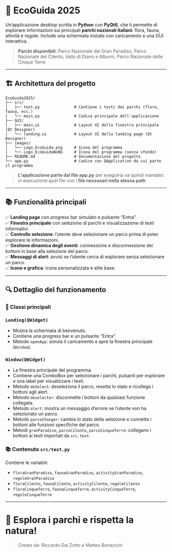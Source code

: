 # 🌿 EcoGuida 2025

Un’applicazione desktop scritta in **Python** con **PyQt6**, che ti permette di esplorare informazioni sui principali **parchi nazionali italiani**: flora, fauna, attività e regole. Include una schermata iniziale con caricamento e una GUI interattiva.
> **Parchi disponibili**: Parco Nazionale del Gran Paradiso, Parco Nazionale del Cilento, Vallo di Diano e Alburni, Parco Nazionale delle Cinque Terre

---

## 🏗️ Architettura del progetto

```plaintext
EcoGuida2025/
├── src/
│   ├── text.py               # Contiene i testi dei parchi (flora, fauna, ecc.)
|   └── main.py               # Codice principale dell'applicazione
├── GUI/
│   ├── main.ui               # Layout UI della finestra principale (Qt Designer)
│   └── landing.ui            # Layout UI della landing page (Qt Designer)   
├── images/
│   └── Logo_EcoGuida.png     # Icona del programma
|   └── Logo_EcoGuidaNoBG     # Icona del programma (senza sfondo)
├── README.md                 # Documentazione del progetto
└── app.py                    # Codice con QApplication da cui parte il programma
```
>**L'applicazione parte dal file app.py** per eseguirla va quindi mandato in esecuzione quel file con i **file necessari nella stessa path**

---

## 📚 Funzionalità principali

✅ **Landing page** con progress bar simulato e pulsante “Entra”.  
✅ **Finestra principale** con selezione di parchi e visualizzazione di testi informativi.  
✅ **Controllo selezione**: l’utente deve selezionare un parco prima di poter esplorare le informazioni.  
✅ **Gestione dinamica degli eventi**: connessione e disconnessione dei bottoni in base alla selezione del parco.  
✅ **Messaggi di alert**: avvisi se l’utente cerca di esplorare senza selezionare un parco.  
✅ **Icone e grafica**: icona personalizzata e stile base.

---

## 🔍 Dettaglio del funzionamento

### 📖 Classi principali

### `Landing(QWidget)`
- Mostra la schermata di benvenuto.
- Contiene una progress bar e un pulsante "Entra".
- Metodo `openApp`: simula il caricamento e apre la finestra principale (`Window`).

### `Window(QWidget)`
- La finestra principale del programma.
- Contiene una ComboBox per selezionare i parchi, pulsanti per esplorare e una label per visualizzare i testi.
- Metodo `deSelect`: deseleziona il parco, resetta lo stato e ricollega i bottoni agli alert.
- Metodo `deselecter`: disconnette i bottoni da qualsiasi funzione collegata.
- Metodo `alert`: mostra un messaggio d’errore se l’utente non ha selezionato un parco.
- Metodo `parcoChanger`: cambia lo stato della selezione e connette i bottoni alle funzioni specifiche del parco.
- Metodi `granParadiso`, `parcoCilento`, `parcoCinqueTerre`: collegano i bottoni ai testi importati da `src.text`.

### 📚 Contenuto `src/text.py`
Contiene le variabili:
- `floraGranParadiso`, `faunaGranParadiso`, `activityGranParadiso`, `regoleGranParadiso`
- `floraCilento`, `faunaCilento`, `activityCilento`, `regoleCilento`
- `floraCinqueTerre`, `faunaCinqueTerre`, `activityCinqueTerre`, `regoleCinqueTerre`

---

# 🌿 Esplora i parchi e rispetta la natura!
> Creato da: Riccardo Dal Zotto e Matteo Bonaccini

